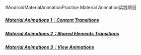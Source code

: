 #AndroidMaterialAnimationPractise
Material Animation实践项目

##### [Material Animations 1：Content Transitions](http://sherlockshi.github.io/2016/10/03/15_Android/1545_%E5%8A%A8%E7%94%BB/MaterialAnimations1_ContentTransitions/)
##### [Material Animations 2：Shared Elements Transitions](http://sherlockshi.github.io/2016/10/04/15_Android/1545_%E5%8A%A8%E7%94%BB/MaterialAnimations2_SharedElements/)
##### [Material Animations 3：View Animations](http://sherlockshi.github.io/2016/10/04/15_Android/1545_%E5%8A%A8%E7%94%BB/MaterialAnimations3_ViewAnimations/)